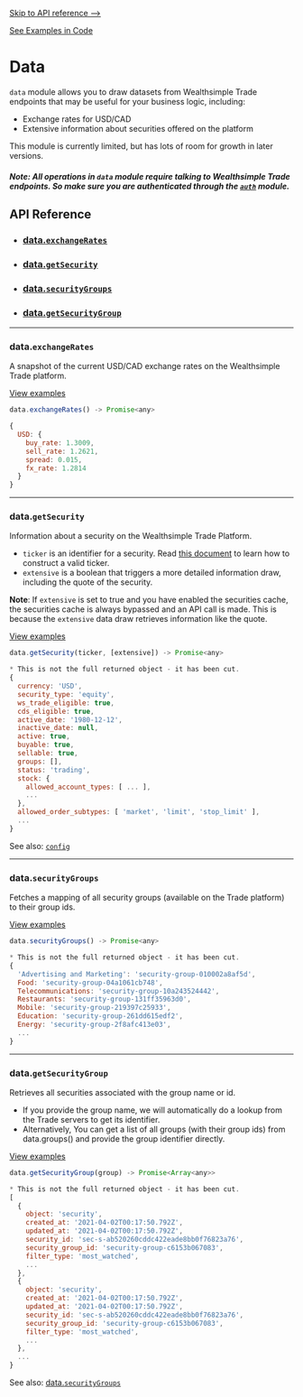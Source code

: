 

[Skip to API reference -->](#api-reference)

[See Examples in Code](/docs/data/examples.js)

Data
===
`data` module allows you to draw datasets from Wealthsimple Trade endpoints that may be useful for your business logic, including:
* Exchange rates for USD/CAD
* Extensive information about securities offered on the platform

This module is currently limited, but has lots of room for growth in later versions.

##### Note: All operations in `data` module require talking to Wealthsimple Trade endpoints. So make sure you are authenticated through the [`auth`](/docs/auth/) module.

<a id="#api-reference"></a>

API Reference
---
* ### [data.`exchangeRates`](#data-exchangeRates)
* ### [data.`getSecurity`](#data-getSecurity)
* ### [data.`securityGroups`](#data-securityGroups)
* ### [data.`getSecurityGroup`](#data-getSecurityGroup)
---

<a id="data-exchangeRates"></a>
### data.`exchangeRates`

A snapshot of the current USD/CAD exchange rates on the Wealthsimple Trade
platform.

[View examples](/docs/data/examples.js)

```javascript
data.exchangeRates() -> Promise<any>
```
```javascript
{
  USD: {
    buy_rate: 1.3009,
    sell_rate: 1.2621,
    spread: 0.015,
    fx_rate: 1.2814
  }
}
```

---

<a id="data-getSecurity"></a>
### data.`getSecurity`

Information about a security on the Wealthsimple Trade Platform.
* `ticker` is an identifier for a security. Read [this document](/docs/ticker.md) to learn how to construct a valid ticker.
* `extensive` is a boolean that triggers a more detailed information draw, including the quote of the security.

**Note**: If `extensive` is set to true and you have enabled the securities cache, the securities cache is always bypassed and an API call is made.  This is because the `extensive` data draw retrieves information like the quote.

[View examples](/docs/data/examples.js)

```javascript
data.getSecurity(ticker, [extensive]) -> Promise<any>
```
```javascript
* This is not the full returned object - it has been cut.
{
  currency: 'USD',
  security_type: 'equity',
  ws_trade_eligible: true,
  cds_eligible: true,
  active_date: '1980-12-12',
  inactive_date: null,
  active: true,
  buyable: true,
  sellable: true,
  groups: [],
  status: 'trading',
  stock: {
    allowed_account_types: [ ... ],
    ...
  },
  allowed_order_subtypes: [ 'market', 'limit', 'stop_limit' ],
  ...
}
```

See also: [`config`](/docs/config/README.md)


---

<a id="data-securityGroups"></a>
### data.`securityGroups`

Fetches a mapping of all security groups (available on the Trade platform) to their group ids.

[View examples](/docs/data/examples.js)

```javascript
data.securityGroups() -> Promise<any>
```
```javascript
* This is not the full returned object - it has been cut.
{
  'Advertising and Marketing': 'security-group-010002a8af5d',
  Food: 'security-group-04a1061cb748',
  Telecommunications: 'security-group-10a243524442',
  Restaurants: 'security-group-131ff35963d0',
  Mobile: 'security-group-219397c25933',
  Education: 'security-group-261dd615edf2',
  Energy: 'security-group-2f8afc413e03',
  ...
}
```


---

<a id="data-getSecurityGroup"></a>
### data.`getSecurityGroup`

Retrieves all securities associated with the group name or id.
  * If you provide the group name, we will automatically do a lookup from the Trade servers to get its identifier.
  * Alternatively, You can get a list of all groups (with their group ids) from data.groups() and provide the group identifier directly.

[View examples](/docs/data/examples.js)

```javascript
data.getSecurityGroup(group) -> Promise<Array<any>>
```
```javascript
* This is not the full returned object - it has been cut.
[
  {
    object: 'security',
    created_at: '2021-04-02T00:17:50.792Z',
    updated_at: '2021-04-02T00:17:50.792Z',
    security_id: 'sec-s-ab520260cddc422eade8bb0f76823a76',
    security_group_id: 'security-group-c6153b067083',
    filter_type: 'most_watched',
    ...
  },
  {
    object: 'security',
    created_at: '2021-04-02T00:17:50.792Z',
    updated_at: '2021-04-02T00:17:50.792Z',
    security_id: 'sec-s-ab520260cddc422eade8bb0f76823a76',
    security_group_id: 'security-group-c6153b067083',
    filter_type: 'most_watched',
    ...
  },
  ...
}
```

See also: [data.`securityGroups`](#data-securityGroups)